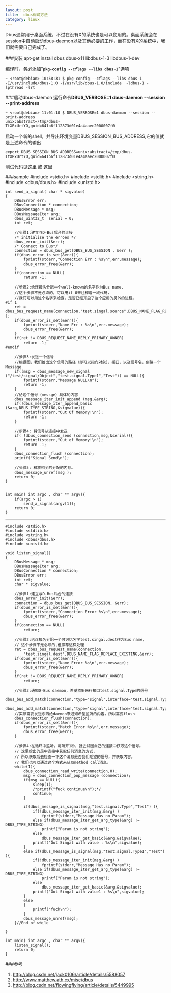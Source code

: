 ```yaml
---
layout: post
title:  dbus调试方法
category: linux
---
```

	
Dbus通常用于桌面系统，不过在没有X的系统也是可以使用的。桌面系统会在session中自动启动dbus-daemon以及其他必要的工作，而在没有X的系统中，我们就需要自己完成了。

###安装
	apt-get install dbus dbus-x11 libdbus-1-3 libdbus-1-dev

编译时，务必添加"**`pkg-config --cflags --libs dbus-1`**"选项

	~ <root@debian> 10:58:31 $ pkg-config --cflags --libs dbus-1
	-I/usr/include/dbus-1.0 -I/usr/lib/dbus-1.0/include  -ldbus-1 -lpthread -lrt
	
###启动dbus-daemon
运行命令**DBUS_VERBOSE=1 dbus-daemon --session --print-address**

	~ <root@debian> 11:01:10 $ DBUS_VERBOSE=1 dbus-daemon --session --print-address
	unix:abstract=/tmp/dbus-TtXRxUrtYO,guid=641b6f112873d01e4a4aaec2000007f0
	
启动一个新的shell，并导出环境变量DBUS_SESSION_BUS_ADDRESS,它的值就是上述命令的输出

	export DBUS_SESSION_BUS_ADDRESS=unix:abstract=/tmp/dbus-TtXRxUrtYO,guid=641b6f112873d01e4a4aaec2000007f0
	
测试代码见[这里](http://www.matthew.ath.cx/misc/dbus) 或 [这里](http://blog.csdn.net/flowingflying/article/details/5449995)

###sample
	#include <stdio.h>
	#include <stdlib.h>
	#include <string.h>
	#include <dbus/dbus.h>
	#include <unistd.h>

	int send_a_signal( char * sigvalue)
	{
		DBusError err;
		DBusConnection * connection;
		DBusMessage * msg;
		DBusMessageIter arg;
		dbus_uint32_t  serial = 0;
		int ret;

		//步骤1:建立与D-Bus后台的连接 
		/* initialise the erroes */ 
		dbus_error_init(&err); 
		/* Connect to Bus*/ 
		connection = dbus_bus_get(DBUS_BUS_SESSION , &err ); 
		if(dbus_error_is_set(&err)){
			fprintf(stderr,"Connection Err : %s\n",err.message);
			dbus_error_free(&err);
		}
		if(connection == NULL)
			return -1;

		//步骤2:给连接名分配一个well-known的名字作为Bus name，
		//这个步骤不是必须的，可以用if 0来注释着一段代码，
		//我们可以用这个名字来检查，是否已经开启了这个应用的另外的进程。 
	#if 1 
		ret = dbus_bus_request_name(connection,"test.singal.source",DBUS_NAME_FLAG_REPLACE_EXISTING,&err ); 
		if(dbus_error_is_set(&err)){
			fprintf(stderr,"Name Err : %s\n",err.message);
			dbus_error_free(&err);
		}
		if(ret != DBUS_REQUEST_NAME_REPLY_PRIMARY_OWNER)
			return -1;
	#endif 

		//步骤3:发送一个信号
		//根据图，我们给出这个信号的路径（即可以指向对象），接口，以及信号名，创建一个Message 
		if((msg = dbus_message_new_signal ("/test/signal/Object","test.signal.Type1","Test")) == NULL){
			fprintf(stderr,"Message NULL\n");
			return -1;
		}
		//给这个信号（messge）具体的内容 
		dbus_message_iter_init_append (msg,&arg);
		if(!dbus_message_iter_append_basic (&arg,DBUS_TYPE_STRING,&sigvalue)){
			fprintf(stderr,"Out Of Memory!\n");
			return -1;
		}

		//步骤4: 将信号从连接中发送 
		if( !dbus_connection_send (connection,msg,&serial)){
			fprintf(stderr,"Out of Memory!\n");
			return -1;
		}
		dbus_connection_flush (connection);
		printf("Signal Send\n");

		//步骤5: 释放相关的分配的内存。 
		dbus_message_unref(msg ); 
		return 0;
	}


	int main( int argc , char ** argv){
		if(argc > 1)
			send_a_signal(argv[1]);
		return 0;
	}
	
---

	#include <stdio.h>
	#include <stdlib.h>
	#include <string.h>
	#include <dbus/dbus.h>
	#include <unistd.h>

	void listen_signal()
	{
		DBusMessage * msg;
		DBusMessageIter arg;
		DBusConnection * connection;
		DBusError err;
		int ret;
		char * sigvalue;

		//步骤1:建立与D-Bus后台的连接 
		dbus_error_init(&err);
		connection = dbus_bus_get(DBUS_BUS_SESSION, &err);
		if(dbus_error_is_set(&err)){
			fprintf(stderr,"Connection Error %s\n",err.message);
			dbus_error_free(&err);
		}
		if(connection == NULL)
			return;

		//步骤2:给连接名分配一个可记忆名字test.singal.dest作为Bus name，
		// 这个步骤不是必须的,但推荐这样处理 
		ret = dbus_bus_request_name(connection,
			"test.singal.dest",DBUS_NAME_FLAG_REPLACE_EXISTING,&err);
		if(dbus_error_is_set(&err)){
			fprintf(stderr,"Name Error %s\n",err.message);
			dbus_error_free(&err);
		}
		if(ret != DBUS_REQUEST_NAME_REPLY_PRIMARY_OWNER)
			return;

		//步骤3:通知D-Bus daemon，希望监听来行接口test.signal.Type的信号 
		dbus_bus_add_match(connection,"type='signal',interface='test.signal.Type'",&err); 
		dbus_bus_add_match(connection,"type='signal',interface='test.signal.Type1'",&err); 
		//实际需要发送东西给daemon来通知希望监听的内容，所以需要flush 
		dbus_connection_flush(connection); 
		if(dbus_error_is_set(&err)){
			fprintf(stderr,"Match Error %s\n",err.message);
			dbus_error_free(&err);
		}

		//步骤4:在循环中监听，每隔开1秒，就去试图自己的连接中获取这个信号。
		// 这里给出的是中连接中获取任何消息的方式，
		// 所以获取后去检查一下这个消息是否我们期望的信号，并获取内容。
		// 我们也可以通过这个方式来获取method call消息。 
		while(1){
			dbus_connection_read_write(connection,0); 
			msg = dbus_connection_pop_message (connection);
			if(msg == NULL){
				sleep(1);
				/*printf("fuck continue\n");*/
				continue;
			}

			if(dbus_message_is_signal(msg,"test.signal.Type","Test") ){
				if(!dbus_message_iter_init(msg,&arg) )
					fprintf(stderr,"Message Has no Param");
				else if(dbus_message_iter_get_arg_type(&arg) != DBUS_TYPE_STRING) 
					printf("Param is not string");
				else
					dbus_message_iter_get_basic(&arg,&sigvalue); 
				printf("Got Singal with value : %s\n",sigvalue);
			}
			else if(dbus_message_is_signal(msg,"test.signal.Type1","Test") ){
				if(!dbus_message_iter_init(msg,&arg) )
					fprintf(stderr,"Message Has no Param");
				else if(dbus_message_iter_get_arg_type(&arg) != DBUS_TYPE_STRING) 
					printf("Param is not string");
				else
					dbus_message_iter_get_basic(&arg,&sigvalue); 
				printf("Got Singal with value1 : %s\n",sigvalue);
			}
			else
			{
				printf("fuck\n");
			}
			dbus_message_unref(msg);
		}//End of while

	}

	int main( int argc , char ** argv){
		listen_signal();
		return 0;
	}
	
###参考
1. <http://blog.csdn.net/jack0106/article/details/5588057>
1. <http://www.matthew.ath.cx/misc/dbus>
1. <http://blog.csdn.net/flowingflying/article/details/5449995>